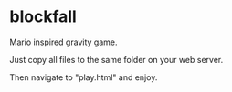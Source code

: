 # blockfall
Mario inspired gravity game.

Just copy all files to the same folder on your web server. 

Then navigate to "play.html" and enjoy.
